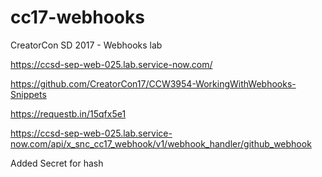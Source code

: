 # cc17-webhooks
CreatorCon SD 2017 - Webhooks lab

https://ccsd-sep-web-025.lab.service-now.com/

https://github.com/CreatorCon17/CCW3954-WorkingWithWebhooks-Snippets

https://requestb.in/15qfx5e1

https://ccsd-sep-web-025.lab.service-now.com/api/x_snc_cc17_webhook/v1/webhook_handler/github_webhook

Added Secret for hash
